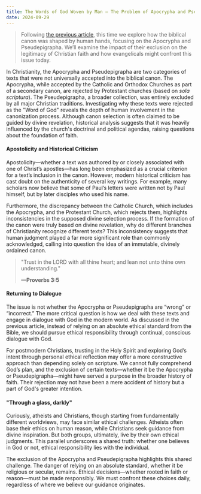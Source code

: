 ```yaml
---
title: The Words of God Woven by Man — The Problem of Apocrypha and Pseudepigrapha
date: 2024-09-29
---
```


> Following [the previous article](/blog/navigating-contradictions-biblical-interpretation-modern-ethics), this time we explore how the biblical canon was shaped by human hands, focusing on the Apocrypha and Pseudepigrapha. We’ll examine the impact of their exclusion on the legitimacy of Christian faith and how evangelicals might confront this issue today.

In Christianity, the Apocrypha and Pseudepigrapha are two categories of texts that were not universally accepted into the biblical canon. The Apocrypha, while accepted by the Catholic and Orthodox Churches as part of a secondary canon, are rejected by Protestant churches (based on _sola scriptura_). The Pseudepigrapha, a broader collection, was entirely excluded by all major Christian traditions. Investigating why these texts were rejected as the "Word of God" reveals the depth of human involvement in the canonization process. Although canon selection is often claimed to be guided by divine revelation, historical analysis suggests that it was heavily influenced by the church's doctrinal and political agendas, raising questions about the foundation of faith.

#### Apostolicity and Historical Criticism

Apostolicity—whether a text was authored by or closely associated with one of Christ’s apostles—has long been emphasized as a crucial criterion for a text’s inclusion in the canon. However, modern historical criticism has cast doubt on the authenticity of several key writings. For example, many scholars now believe that some of Paul’s letters were written not by Paul himself, but by later disciples who used his name.

Furthermore, the discrepancy between the Catholic Church, which includes the Apocrypha, and the Protestant Church, which rejects them, highlights inconsistencies in the supposed divine selection process. If the formation of the canon were truly based on divine revelation, why do different branches of Christianity recognize different texts? This inconsistency suggests that human judgment played a far more significant role than commonly acknowledged, calling into question the idea of an immutable, divinely ordained canon.

> "Trust in the LORD with all thine heart; and lean not unto thine own understanding." 
> 
> **—Proverbs 3:5**

#### Returning to Dialogue

The issue is not whether the Apocrypha or Pseudepigrapha are “wrong” or “incorrect.” The more critical question is how we deal with these texts and engage in dialogue with God in the modern world. As discussed in the previous article, instead of relying on an absolute ethical standard from the Bible, we should pursue ethical responsibility through continual, conscious dialogue with God.

For postmodern Christians, trusting in the Holy Spirit and exploring God’s intent through personal ethical reflection may offer a more constructive approach than depending solely on scripture. We cannot fully comprehend God’s plan, and the exclusion of certain texts—whether it be the Apocrypha or Pseudepigrapha—might have served a purpose in the broader history of faith. Their rejection may not have been a mere accident of history but a part of God's greater intention.

#### "Through a glass, darkly"

Curiously, atheists and Christians, though starting from fundamentally different worldviews, may face similar ethical challenges. Atheists often base their ethics on human reason, while Christians seek guidance from divine inspiration. But both groups, ultimately, live by their own ethical judgments. This parallel underscores a shared truth: whether one believes in God or not, ethical responsibility lies with the individual.

The exclusion of the Apocrypha and Pseudepigrapha highlights this shared challenge. The danger of relying on an absolute standard, whether it be religious or secular, remains. Ethical decisions—whether rooted in faith or reason—must be made responsibly. We must confront these choices daily, regardless of where we believe our guidance originates.
